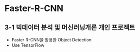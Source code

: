 # Faster-R-CNN
## 3-1 빅데이터 분석 및 머신러닝개론 개인 프로젝트
* Faster R-CNN을 활용한 Object Detection
* Use TensorFlow
